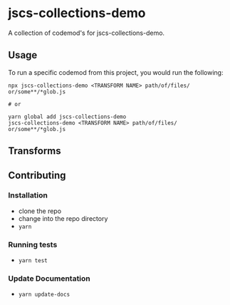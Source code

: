 # jscs-collections-demo


A collection of codemod's for jscs-collections-demo.

## Usage

To run a specific codemod from this project, you would run the following:

```
npx jscs-collections-demo <TRANSFORM NAME> path/of/files/ or/some**/*glob.js

# or

yarn global add jscs-collections-demo
jscs-collections-demo <TRANSFORM NAME> path/of/files/ or/some**/*glob.js
```

## Transforms

<!--TRANSFORMS_START-->
<!--TRANSFORMS_END-->

## Contributing

### Installation

* clone the repo
* change into the repo directory
* `yarn`

### Running tests

* `yarn test`

### Update Documentation

* `yarn update-docs`